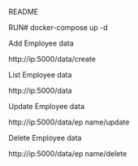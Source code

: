 README

RUN# docker-compose up -d

Add Employee data

http://ip:5000/data/create

List Employee data

http://ip:5000/data

Update Employee data

http://ip:5000/data/ep name/update

Delete Employee data

http://ip:5000/data/ep name/delete
